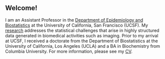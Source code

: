 ## Welcome!

I am an Assistant Professor in the [Department of Epidemiology and Biostatistics](https://epibiostat.ucsf.edu/) at the University of California, San Francisco (UCSF). My [research](research.md) addresses the statistical challenges that arise in highly structured data generated in biomedical activities such as imaging. Prior to my arrival at UCSF, I received a doctorate from the Department of Biostatistics at the University of California, Los Angeles (UCLA) and a BA in Biochemistry from Columbia University. For more information, please see my [CV](Aaron_Scheffler_CV.pdf).

